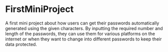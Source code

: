 # FirstMiniProject
 A first mini project about how users can get their passwords automatically generated using the given characters. By inputting the required number and length of the passwords, they can use them for various platforms on the internet or when they want to change into different passwords to keep their data protected. 
